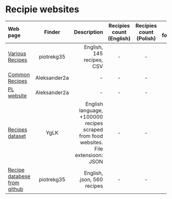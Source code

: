 # Recipie websites

| Web page                                                                                          |    Finder    |                                                                         Description | Recipies count (English) | Recipies count (Polish) | Data format |
| :------------------------------------------------------------------------------------------------ | :----------: | ----------------------------------------------------------------------------------: | :----------------------: | :---------------------: | ----------: |
| [Various Recipes](https://airtable.com/universe/expHZcS7kWEyq5gUH/recipe-database?explore=true)   |  piotrekg35  |                                                           English, 145 recipes, CSV |            -             |            -            |           - |
| [Common Recipes](https://esha.com/resources/additional-databases/)                                | Aleksander2a |                                                                                   - |            -             |            -            |           - |
| [PL website](https://www.doradcasmaku.pl/)                                                        | Aleksander2a |                                                                                   - |            -             |            -            |           - |
| [Recipes dataset](https://eightportions.com/datasets/Recipes/)                                    |     YgLK     | English language, +100000 recipes scraped from food websites. File extensioon: JSON |            -             |            -            |           - |
| [Recipe databese from github](https://github.com/tabatkins/recipe-db/blob/master/db-recipes.json) |  piotrekg35  |                                                         English, .json, 560 recipes |            -             |            -            |           - |
